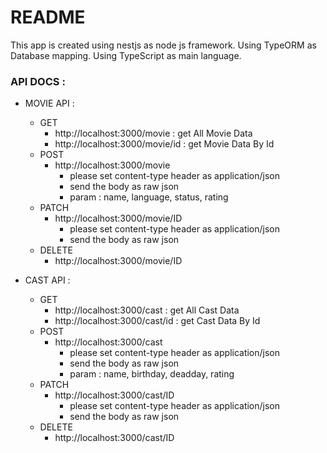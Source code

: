 # README #

This app is created using nestjs as node js framework.
Using TypeORM as Database mapping.
Using TypeScript as main language.

### API DOCS : ###

* MOVIE API :
     * GET
          * http://localhost:3000/movie : get All Movie Data 
          * http://localhost:3000/movie/id : get Movie Data By Id
     * POST
          * http://localhost:3000/movie
               * please set content-type header as application/json
               * send the body as raw json
               * param : name, language, status, rating
     * PATCH
          * http://localhost:3000/movie/ID
               * please set content-type header as application/json
               * send the body as raw json
     * DELETE
          * http://localhost:3000/movie/ID


* CAST API :
     * GET
          * http://localhost:3000/cast : get All Cast Data 
          * http://localhost:3000/cast/id : get Cast Data By Id
     * POST
          * http://localhost:3000/cast
               * please set content-type header as application/json
               * send the body as raw json
               * param : name, birthday, deadday, rating
     * PATCH
          * http://localhost:3000/cast/ID
               * please set content-type header as application/json
               * send the body as raw json
     * DELETE
          * http://localhost:3000/cast/ID


